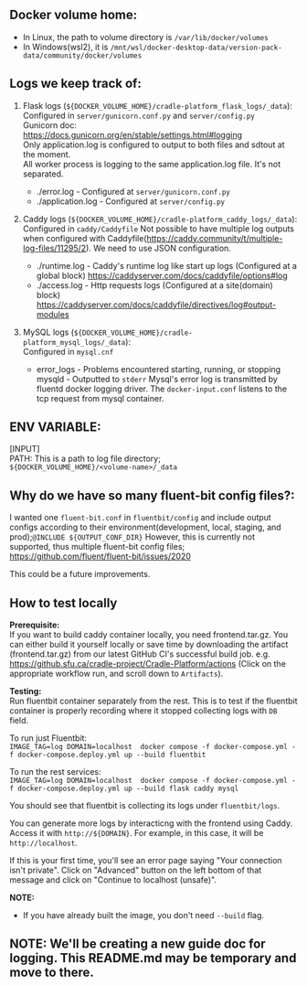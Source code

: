 ## Docker volume home:
- In Linux, the path to volume directory is `/var/lib/docker/volumes`
- In Windows(wsl2), it is `/mnt/wsl/docker-desktop-data/version-pack-data/community/docker/volumes`

## Logs we keep track of:
1. Flask logs (`${DOCKER_VOLUME_HOME}/cradle-platform_flask_logs/_data`):\
    Configured in `server/gunicorn.conf.py` and `server/config.py` \
    Gunicorn doc: https://docs.gunicorn.org/en/stable/settings.html#logging \
    Only application.log is configured to output to both files and sdtout at the moment. \
    All worker process is logging to the same application.log file. It's not separated. 
   - ./error.log - Configured at `server/gunicorn.conf.py`
   - ./application.log - Configured at `server/config.py`

2. Caddy logs (`${DOCKER_VOLUME_HOME}/cradle-platform_caddy_logs/_data`):\
   Configured in `caddy/Caddyfile`
   Not possible to have multiple log outputs when configured with Caddyfile(https://caddy.community/t/multiple-log-files/11295/2). We need to use JSON configuration.
   - ./runtime.log - Caddy's runtime log like start up logs (Configured at a global block) https://caddyserver.com/docs/caddyfile/options#log 
   - ./access.log - Http requests logs (Configured at a site(domain) block) https://caddyserver.com/docs/caddyfile/directives/log#output-modules

3. MySQL logs (`${DOCKER_VOLUME_HOME}/cradle-platform_mysql_logs/_data`):\
   Configured in `mysql.cnf`
   - error_logs - Problems encountered starting, running, or stopping mysqld - Outputted to `stderr`
   Mysql's error log is transmitted by fluentd docker logging driver. The `docker-input.conf` listens to the tcp request from mysql container. 

## ENV VARIABLE:
[INPUT] \
PATH: This is a path to log file directory; \
`${DOCKER_VOLUME_HOME}/<volume-name>/_data`

## Why do we have so many fluent-bit config files?: 
I wanted one `fluent-bit.conf` in `fluentbit/config` and include output configs according to their environment(development, local, staging, and prod);`@INCLUDE ${OUTPUT_CONF_DIR}` However, this is currently not supported, thus multiple fluent-bit config files;
https://github.com/fluent/fluent-bit/issues/2020 

This could be a future improvements.

## How to test locally
**Prerequisite:** \
If you want to build caddy container locally, you need frontend.tar.gz. You can either build it yourself locally or save time by downloading the artifact (frontend.tar.gz) from our latest GitHub CI's successful build job. e.g. https://github.sfu.ca/cradle-project/Cradle-Platform/actions (Click on the appropriate workflow run, and scroll down to `Artifacts`).

**Testing:** \
Run fluentbit container separately from the rest. This is to test if the fluentbit container is properly recording where it stopped collecting logs with `DB` field.

To run just Fluentbit: \
`IMAGE_TAG=log DOMAIN=localhost  docker compose -f docker-compose.yml -f docker-compose.deploy.yml up --build fluentbit`

To run the rest services: \
`IMAGE_TAG=log DOMAIN=localhost  docker compose -f docker-compose.yml -f docker-compose.deploy.yml up --build flask caddy mysql`

You should see that fluentbit is collecting its logs under `fluentbit/logs`. 

You can generate more logs by interacticng with the frontend using Caddy. Access it with `http://${DOMAIN}`. For example, in this case, it will be `http://localhost`.

If this is your first time, you'll see an error page saying "Your connection isn't private". Click on "Advanced" button on the left bottom of that message and click on "Continue to localhost (unsafe)".

**NOTE:**
* If you have already built the image, you don't need `--build` flag.



## NOTE: We'll be creating a new guide doc for logging. This README.md may be temporary and move to there.